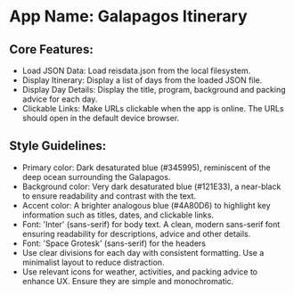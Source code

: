 # **App Name**: Galapagos Itinerary

## Core Features:

- Load JSON Data: Load reisdata.json from the local filesystem.
- Display Itinerary: Display a list of days from the loaded JSON file.
- Display Day Details: Display the title, program, background and packing advice for each day.
- Clickable Links: Make URLs clickable when the app is online. The URLs should open in the default device browser.

## Style Guidelines:

- Primary color: Dark desaturated blue (#345995), reminiscent of the deep ocean surrounding the Galapagos.
- Background color: Very dark desaturated blue (#121E33), a near-black to ensure readability and contrast with the text.
- Accent color: A brighter analogous blue (#4A80D6) to highlight key information such as titles, dates, and clickable links.
- Font: 'Inter' (sans-serif) for body text. A clean, modern sans-serif font ensuring readability for descriptions, advice and other details.
- Font: 'Space Grotesk' (sans-serif) for the headers
- Use clear divisions for each day with consistent formatting. Use a minimalist layout to reduce distraction.
- Use relevant icons for weather, activities, and packing advice to enhance UX. Ensure they are simple and monochromatic.